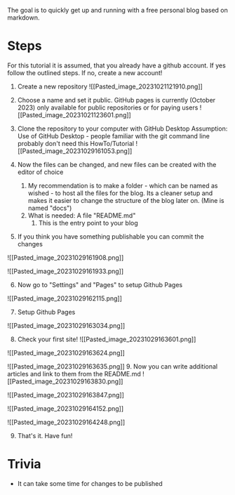 The goal is to quickly get up and running with a free personal blog based on markdown.

# Steps
For this tutorial it is assumed, that you already have a github account.
If yes follow the outlined steps. If no, create a new account!

1. Create a new repository
![[Pasted_image_20231021121910.png]]

2. Choose a name and set it public. GitHub pages is currently (October 2023) only available for public repositories or for paying users
![[Pasted_image_20231021123601.png]]

3. Clone the repository to your computer with GitHub Desktop
Assumption: Use of GitHub Desktop - people familiar with the git command line probably don't need this HowTo/Tutorial
![[Pasted_image_20231029161053.png]]

4. Now the files can be changed, and new files can be created with the editor of choice
	1. My recommendation is to make a folder - which can be named as wished - to host all the files for the blog. Its a cleaner setup and makes it easier to change the structure of the blog later on. (Mine is named "docs")
	2. What is needed: A file "README.md"
		1. This is the entry point to your blog
5. If you think you have something publishable you can commit the changes

![[Pasted_image_20231029161908.png]]

![[Pasted_image_20231029161933.png]]

6. Now go to "Settings" and "Pages" to setup Github Pages

![[Pasted_image_20231029162115.png]]

7. Setup Github Pages

![[Pasted_image_20231029163034.png]]

8. Check your first site!
![[Pasted_image_20231029163601.png]]

![[Pasted_image_20231029163624.png]]

![[Pasted_image_20231029163635.png]]
9. Now you can write additional articles and link to them from the README.md
![[Pasted_image_20231029163830.png]]

![[Pasted_image_20231029163847.png]]

![[Pasted_image_20231029164152.png]]

![[Pasted_image_20231029164248.png]]

9. That's it. Have fun!
# Trivia
- It can take some time for changes to be published


